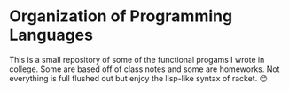 Organization of Programming Languages
====================

This is a small repository of some of the functional progams I wrote in college. Some are based off of class notes and some are homeworks. Not everything is full flushed out but enjoy the lisp-like syntax of racket. 😊
